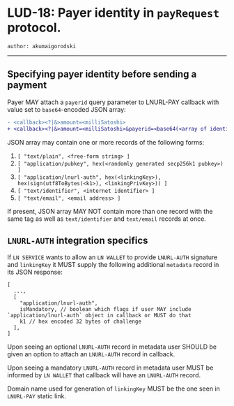LUD-18: Payer identity in `payRequest` protocol.
================================================

`author: akumaigorodski`

---

## Specifying payer identity before sending a payment

Payer MAY attach a `payerid` query parameter to LNURL-PAY callback with value set to `base64`-encoded JSON array:

```diff
- <callback><?|&>amount=<milliSatoshi>
+ <callback><?|&>amount=<milliSatoshi>&payerid=<base64(<array of identity records>)>
```

JSON array may contain one or more records of the following forms:

1. `[ "text/plain", <free-form string> ]`
2. `[ "application/pubkey", hex(<randomly generated secp256k1 pubkey>) ]`
3. `[ "application/lnurl-auth", hex(<linkingKey>), hex(sign(utf8ToBytes(<k1>), <linkingPrivKey>)) ]`
4. `[ "text/identifier", <internet identifier> ]`
5. `[ "text/email", <email address> ]`

If present, JSON array MAY NOT contain more than one record with the same tag as well as `text/identifier` and `text/email` records at once.

## `LNURL-AUTH` integration specifics

If `LN SERVICE` wants to allow an `LN WALLET` to provide `LNURL-AUTH` signature and `linkingKey` it MUST supply the following additional `metadata` record in its JSON response:

```
[
  ...,
  [
    "application/lnurl-auth", 
    isMandatory, // boolean which flags if user MAY include `application/lnurl-auth` object in callback or MUST do that
    k1 // hex encoded 32 bytes of challenge
  ],
]
```

Upon seeing an optional `LNURL-AUTH` record in metadata user SHOULD be given an option to attach an `LNURL-AUTH` record in callback.

Upon seeing a mandatory `LNURL-AUTH` record in metadata user MUST be informed by `LN WALLET` that callback will have an `LNURL-AUTH` record.

Domain name used for generation of `linkingKey` MUST be the one seen in `LNURL-PAY` static link.
